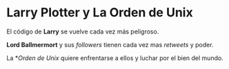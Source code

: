 # Larry Plotter y La Orden de Unix

El código de **Larry** se vuelve cada vez más peligroso.

**Lord Ballmermort** y sus *followers* tienen cada vez mas *retweets* y poder.

La **Orden de Unix* quiere enfrentarse a ellos
y luchar por el bien del mundo.

